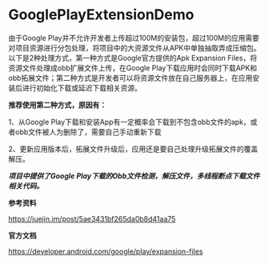 # GooglePlayExtensionDemo
由于Google Play并不允许开发者上传超过100M的安装包，超过100M的应用需要对项目资源进行分包处理，将项目中的大资源文件从APK中单独抽取弄成压缩包。以下是2种处理方式，第一种方式是Google官方提供的Apk Expansion Files，将资源文件处理成obb扩展文件上传，在Google Play下载应用时会同时下载APK和obb拓展文件；第二种方式是开发者可以将资源文件放在自己服务器上，在应用安装后进行初始化下载或延迟下载相关资源。

**推荐使用第二种方式，原因有：**

1、从Google Play下载和安装App有一定概率会下载到不包含obb文件的apk，或者obb文件被人为删除了，需要自己手动重新下载

2、更新应用版本后，拓展文件升级后，应用还是要自己处理升级拓展文件的覆盖解压。


***项目中提供了Google Play下载的Obb文件检测，解压文件，多线程断点下载文件相关代码。***


**参考资料**

https://juejin.im/post/5ae3431bf265da0b8d41aa75

**官方文档**

https://developer.android.com/google/play/expansion-files
